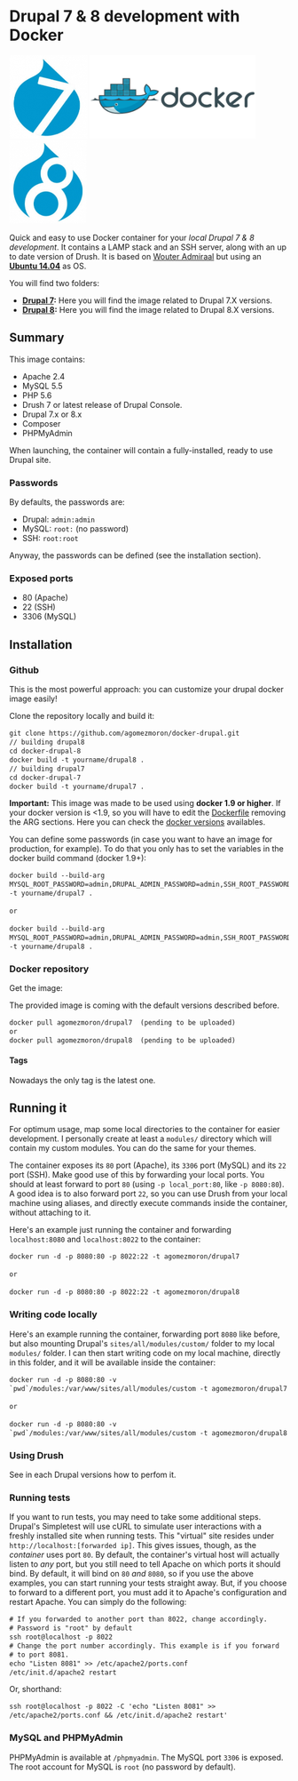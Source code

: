 Drupal 7 & 8 development with Docker
====================================

<a href="https://www.drupal.org/drupal-7.0/" title="Drupal 7" target="_blank"><img src="resources/drupal7.png" alt="Drupal 7 logo" height="150" /></a>
<a href="https://www.docker.com/" title="Docker" target="_blank"><img src="resources/docker.png" alt="Docker logo" height="150" /></a>
<a href="https://www.drupal.org/8" target="_blank" title="Drupal 8"><img src="resources/drupal8.png" alt="Drupal 8 logo" height="150" /></a>

Quick and easy to use Docker container for your *local Drupal 7 & 8 development*. It contains a LAMP stack and an SSH server, along with an up to date version of Drush. It is based on [Wouter Admiraal](https://github.com/wadmiraal/docker-drupal) but using an **[Ubuntu 14.04](https://hub.docker.com/_/ubuntu/)** as OS.

You will find two folders:

 * **[Drupal 7](/drupal-7):** Here you will find the image related to Drupal 7.X versions.
 * **[Drupal 8](/drupal-8):** Here you will find the image related to Drupal 8.X versions.

Summary
-------

This image contains:

* Apache 2.4
* MySQL 5.5
* PHP 5.6
* Drush 7 or latest release of Drupal Console.
* Drupal 7.x or 8.x
* Composer
* PHPMyAdmin

When launching, the container will contain a fully-installed, ready to use Drupal site.

### Passwords

By defaults, the passwords are:

* Drupal: `admin:admin`
* MySQL: `root:` (no password)
* SSH: `root:root`
 
Anyway, the passwords can be defined (see the installation section).

### Exposed ports

* 80 (Apache)
* 22 (SSH)
* 3306 (MySQL)

Installation
------------

### Github

This is the most powerful approach: you can customize your drupal docker image easily!

Clone the repository locally and build it:

	git clone https://github.com/agomezmoron/docker-drupal.git
	// building drupal8
	cd docker-drupal-8
	docker build -t yourname/drupal8 .
	// building drupal7
	cd docker-drupal-7
	docker build -t yourname/drupal7 .
	
**Important:** This image was made to be used using **docker 1.9 or higher**. If your docker version is <1.9, so you will have to edit the [Dockerfile](Dockerfile) removing the ARG sections. Here you can check the [docker versions](https://github.com/docker/docker/releases) availables.

You can define some passwords (in case you want to have an image for production, for example). To do that you only has to set the variables in the docker build command (docker 1.9+):
	
	docker build --build-arg MYSQL_ROOT_PASSWORD=admin,DRUPAL_ADMIN_PASSWORD=admin,SSH_ROOT_PASSWORD=root,DRUPAL_VERSION=7.44  -t yourname/drupal7 .
	
	or
	
	docker build --build-arg MYSQL_ROOT_PASSWORD=admin,DRUPAL_ADMIN_PASSWORD=admin,SSH_ROOT_PASSWORD=root,DRUPAL_VERSION=8.1.2  -t yourname/drupal8 .

### Docker repository

Get the image:

The provided image is coming with the default versions described before.

	docker pull agomezmoron/drupal7  (pending to be uploaded)
	or
	docker pull agomezmoron/drupal8  (pending to be uploaded)

#### Tags

Nowadays the only tag is the latest one.

Running it
----------

For optimum usage, map some local directories to the container for easier development. I personally create at least a `modules/` directory which will contain my custom modules. You can do the same for your themes.

The container exposes its `80` port (Apache), its `3306` port (MySQL) and its `22` port (SSH). Make good use of this by forwarding your local ports. You should at least forward to port `80` (using `-p local_port:80`, like `-p 8080:80`). A good idea is to also forward port `22`, so you can use Drush from your local machine using aliases, and directly execute commands inside the container, without attaching to it.

Here's an example just running the container and forwarding `localhost:8080` and `localhost:8022` to the container:

	docker run -d -p 8080:80 -p 8022:22 -t agomezmoron/drupal7
	
	or
	
	docker run -d -p 8080:80 -p 8022:22 -t agomezmoron/drupal8

### Writing code locally

Here's an example running the container, forwarding port `8080` like before, but also mounting Drupal's `sites/all/modules/custom/` folder to my local `modules/` folder. I can then start writing code on my local machine, directly in this folder, and it will be available inside the container:

	docker run -d -p 8080:80 -v `pwd`/modules:/var/www/sites/all/modules/custom -t agomezmoron/drupal7
	
	or
	
	docker run -d -p 8080:80 -v `pwd`/modules:/var/www/sites/all/modules/custom -t agomezmoron/drupal8

### Using Drush

See in each Drupal versions how to perfom it.

### Running tests

If you want to run tests, you may need to take some additional steps. Drupal's Simpletest will use cURL to simulate user interactions with a freshly installed site when running tests. This "virtual" site resides under `http://localhost:[forwarded ip]`. This gives issues, though, as the *container* uses port `80`. By default, the container's virtual host will actually listen to *any* port, but you still need to tell Apache on which ports it should bind. By default, it will bind on `80` *and* `8080`, so if you use the above examples, you can start running your tests straight away. But, if you choose to forward to a different port, you must add it to Apache's configuration and restart Apache. You can simply do the following:

	# If you forwarded to another port than 8022, change accordingly.
	# Password is "root" by default
	ssh root@localhost -p 8022
	# Change the port number accordingly. This example is if you forward
	# to port 8081.
	echo "Listen 8081" >> /etc/apache2/ports.conf
	/etc/init.d/apache2 restart

Or, shorthand:

	ssh root@localhost -p 8022 -C 'echo "Listen 8081" >> /etc/apache2/ports.conf && /etc/init.d/apache2 restart'

### MySQL and PHPMyAdmin

PHPMyAdmin is available at `/phpmyadmin`. The MySQL port `3306` is exposed. The root account for MySQL is `root` (no password by default).
